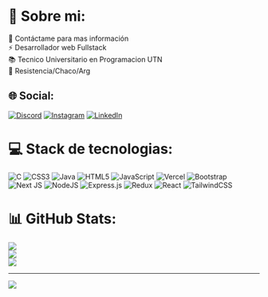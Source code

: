 # 💫 Sobre mi:
💬 Contáctame para mas información<br>⚡ Desarrollador web Fullstack<br>📚 Tecnico Universitario en Programacion UTN<br>📍 Resistencia/Chaco/Arg


## 🌐 Social:
[![Discord](https://img.shields.io/badge/Discord-%237289DA.svg?logo=discord&logoColor=white)](https://discord.gg/Juampi#8198) [![Instagram](https://img.shields.io/badge/Instagram-%23E4405F.svg?logo=Instagram&logoColor=white)](https://instagram.com/Juampi_Merino) [![LinkedIn](https://img.shields.io/badge/LinkedIn-%230077B5.svg?logo=linkedin&logoColor=white)](https://linkedin.com/in/juan-pablo-merino) 

# 💻 Stack de tecnologias:
![C](https://img.shields.io/badge/c-%2300599C.svg?style=for-the-badge&logo=c&logoColor=white) ![CSS3](https://img.shields.io/badge/css3-%231572B6.svg?style=for-the-badge&logo=css3&logoColor=white) ![Java](https://img.shields.io/badge/java-%23ED8B00.svg?style=for-the-badge&logo=java&logoColor=white) ![HTML5](https://img.shields.io/badge/html5-%23E34F26.svg?style=for-the-badge&logo=html5&logoColor=white) ![JavaScript](https://img.shields.io/badge/javascript-%23323330.svg?style=for-the-badge&logo=javascript&logoColor=%23F7DF1E) ![Vercel](https://img.shields.io/badge/vercel-%23000000.svg?style=for-the-badge&logo=vercel&logoColor=white) ![Bootstrap](https://img.shields.io/badge/bootstrap-%23563D7C.svg?style=for-the-badge&logo=bootstrap&logoColor=white) ![Next JS](https://img.shields.io/badge/Next-black?style=for-the-badge&logo=next.js&logoColor=white) ![NodeJS](https://img.shields.io/badge/node.js-6DA55F?style=for-the-badge&logo=node.js&logoColor=white) ![Express.js](https://img.shields.io/badge/react-%2320232a.svg?style=for-the-badge&logo=react&logoColor=%2361DAFB) ![Redux](https://img.shields.io/badge/express.js-%23404d59.svg?style=for-the-badge&logo=express&logoColor=%2361DAFB) ![React](https://img.shields.io/badge/react-%2320232a.svg?style=for-the-badge&logo=react&logoColor=%2361DAFB) ![TailwindCSS](https://img.shields.io/badge/tailwindcss-%2338B2AC.svg?style=for-the-badge&logo=tailwind-css&logoColor=white)
# 📊 GitHub Stats:
![](https://github-readme-stats.vercel.app/api?username=Juampishh&theme=dark&hide_border=true&include_all_commits=false&count_private=false)<br/>
![](https://github-readme-streak-stats.herokuapp.com/?user=Juampishh&theme=dark&hide_border=true)<br/>
![](https://github-readme-stats.vercel.app/api/top-langs/?username=Juampishh&theme=dark&hide_border=true&include_all_commits=false&count_private=false&layout=compact)

---
[![](https://visitcount.itsvg.in/api?id=Juampishh&icon=0&color=0)](https://visitcount.itsvg.in)

<!-- Proudly created with GPRM ( https://gprm.itsvg.in ) -->
